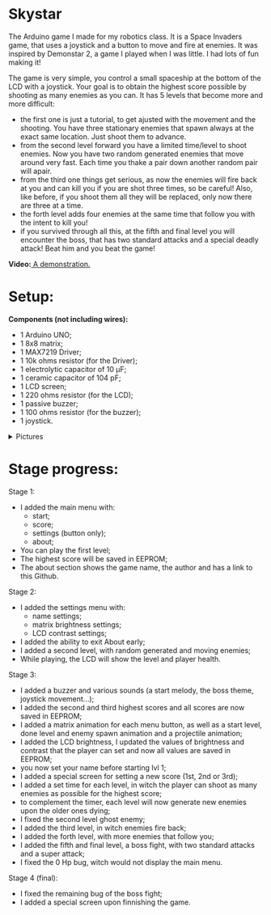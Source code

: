 # Skystar
The Arduino game I made for my robotics class. It is a Space Invaders game, that uses a joystick and a button to move and fire at enemies. It was inspired by Demonstar 2, a game I played when I was little. I had lots of fun making it!

The game is very simple, you control a small spaceship at the bottom of the LCD with a joystick. Your goal is to obtain the highest score possible by shooting as many enemies as you can. It has 5 levels that become more and more difficult:
- the first one is just a tutorial, to get ajusted with the movement and the shooting. You have three stationary enemies that spawn always at the exact same location. Just shoot them to advance.
- from the second level forward you have a limited time/level to shoot enemies. Now you have two random generated enemies that move around very fast. Each time you thake a pair down another random pair will apair.
- from the third one things get serious, as now the enemies will fire back at you and can kill you if you are shot three times, so be careful! Also, like before, if you shoot them all they will be replaced, only now there are three at a time.
- the forth level adds four enemies at the same time that follow you with the intent to kill you!
- if you survived through all this, at the fifth and final level you will encounter the boss, that has two standard attacks and a special deadly attack! Beat him and you beat the game!

<b>Video:</b><a href="" target="_blank"> A demonstration. </a>

# Setup:
<b>Components (not including wires):</b>
- 1 Arduino UNO;
- 1 8x8 matrix;
- 1 MAX7219 Driver;
- 1 10k ohms resistor (for the Driver);
- 1 electrolytic capacitor of 10 μF;
- 1 ceramic capacitor of 104 pF;
- 1 LCD screen;
- 1 220 ohms resistor (for the LCD);
- 1 passive buzzer;
- 1 100 ohms resistor (for the buzzer);
- 1 joystick.

<details>
<summary>Pictures</summary>
![signal-2021-12-26-020334_001](https://user-images.githubusercontent.com/61534490/147395861-a42232b8-db18-4759-b25b-5c05fdb6a2c1.jpeg)
![signal-2021-12-26-020334_002](https://user-images.githubusercontent.com/61534490/147395863-40552ba9-d245-4a6d-856d-d92363f4f82f.jpeg)
![signal-2021-12-26-020334_003](https://user-images.githubusercontent.com/61534490/147395865-11419652-8777-4272-bca0-8bb347942e74.jpeg)
</details>

# Stage progress:
Stage 1:
- I added the main menu with:
  - start;
  - score;
  - settings (button only);
  - about;
- You can play the first level;
- The highest score will be saved in EEPROM;
- The about section shows the game name, the author and has a link to this Github.

Stage 2:
- I added the settings menu with:
  - name settings;
  - matrix brightness settings;
  - LCD contrast settings;
- I added the ability to exit About early;
- I added a second level, with random generated and moving enemies;
- While playing, the LCD will show the level and player health.

Stage 3:
- I added a buzzer and various sounds (a start melody, the boss theme, joystick movement...);
- I added the second and third highest scores and all scores are now saved in EEPROM;
- I added a matrix animation for each menu button, as well as a start level, done level and enemy spawn animation and a projectile animation;
- I added the LCD brightness, I updated the values of brightness and contrast that the player can set and now all values are saved in EEPROM;
- you now set your name before starting lvl 1;
- I added a special screen for setting a new score (1st, 2nd or 3rd);
- I added a set time for each level, in witch the player can shoot as many enemies as possible for the highest score;
- to complement the timer, each level will now generate new enemies upon the older ones dying;
- I fixed the second level ghost enemy;
- I added the third level, in witch enemies fire back;
- I added the forth level, with more enemies that follow you;
- I added the fifth and final level, a boss fight, with two standard attacks and a super attack;
- I fixed the 0 Hp bug, witch would not display the main menu.

Stage 4 (final):
- I fixed the remaining bug of the boss fight;
- I added a special screen upon finnishing the game.
